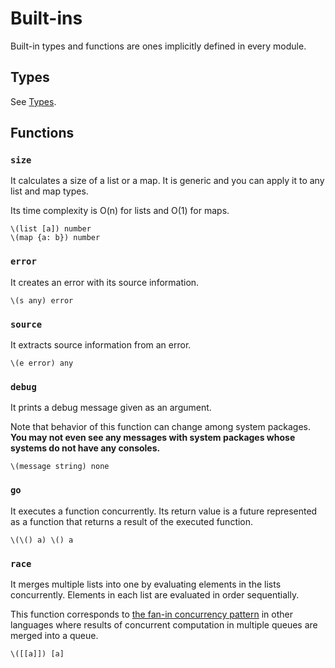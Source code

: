 # Built-ins

Built-in types and functions are ones implicitly defined in every module.

## Types

See [Types](types.md).

## Functions

### `size`

It calculates a size of a list or a map. It is generic and you can apply it to any list and map types.

Its time complexity is O(n) for lists and O(1) for maps.

```pen
\(list [a]) number
\(map {a: b}) number
```

### `error`

It creates an error with its source information.

```pen
\(s any) error
```

### `source`

It extracts source information from an error.

```pen
\(e error) any
```

### `debug`

It prints a debug message given as an argument.

Note that behavior of this function can change among system packages. **You may not even see any messages with system packages whose systems do not have any consoles.**

```pen
\(message string) none
```

### `go`

It executes a function concurrently. Its return value is a future represented as a function that returns a result of the executed function.

```pen
\(\() a) \() a
```

### `race`

It merges multiple lists into one by evaluating elements in the lists concurrently. Elements in each list are evaluated in order sequentially.

This function corresponds to [the fan-in concurrency pattern](https://go.dev/blog/pipelines#fan-out-fan-in) in other languages where results of concurrent computation in multiple queues are merged into a queue.

```pen
\([[a]]) [a]
```
